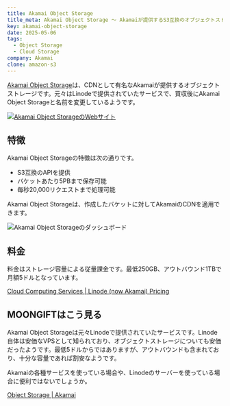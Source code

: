 ```yaml
---
title: Akamai Object Storage
title_meta: Akamai Object Storage 〜 Akamaiが提供するS3互換のオブジェクトストレージ〜
key: akamai-object-storage
date: 2025-05-06
tags:
  - Object Storage
  - Cloud Storage
company: Akamai
clone: amazon-s3
---
```


[Akamai Object Storage](https://www.akamai.com/products/object-storage)は、CDNとして有名なAkamaiが提供するオブジェクトストレージです。元々はLinodeで提供されていたサービスで、買収後にAkamai Object Storageと名前を変更しているようです。

[![Akamai Object StorageのWebサイト](/img/services/akamai-object-storage.jpg)](https://www.akamai.com/products/object-storage)

<!--more-->

## 特徴

Akamai Object Storageの特徴は次の通りです。

- S3互換のAPIを提供
- バケットあたり5PBまで保存可能
- 毎秒20,000リクエストまで処理可能

Akamai Object Storageは、作成したバケットに対してAkamaiのCDNを適用できます。

![Akamai Object Storageのダッシュボード](/img/services/akamai-object-storage-2.jpg)

## 料金

料金はストレージ容量による従量課金です。最低250GB、アウトバウンド1TBで月額5ドルとなっています。

[Cloud Computing Services \| Linode \(now Akamai\) Pricing](https://www.linode.com/pricing/#object-storage)

## MOONGIFTはこう見る

Akamai Object Storageは元々Linodeで提供されていたサービスです。Linode自体は安価なVPSとして知られており、オブジェクトストレージについても安価だったようです。最低5ドルからではありますが、アウトバウンドも含まれており、十分な容量であれば割安なようです。

Akamaiの各種サービスを使っている場合や、Linodeのサーバーを使っている場合に便利ではないでしょうか。

[Object Storage \| Akamai](https://www.linode.com/products/object-storage/)